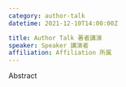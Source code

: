 ```yaml
---
category: author-talk
datetime: 2021-12-10T14:00:00Z

title: Author Talk 著者講演
speaker: Speaker 講演者
affiliation: Affiliation 所属
---
```


Abstract
